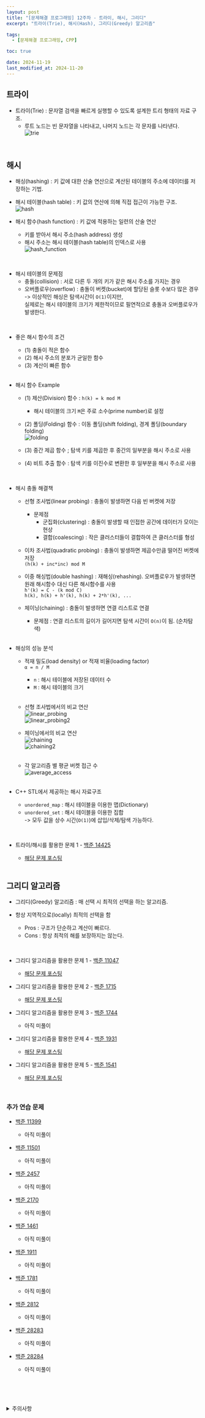 ```yaml
---
layout: post
title: "[문제해결 프로그래밍] 12주차 - 트라이, 해시, 그리디"
excerpt: "트라이(Trie), 해시(Hash), 그리디(Greedy) 알고리즘"

tags:
  - [문제해결 프로그래밍, CPP]

toc: true

date: 2024-11-19
last_modified_at: 2024-11-20
---
```

## 트라이
- 트라이(Trie) : 문자열 검색을 빠르게 실행할 수 있도록 설계한 트리 형태의 자료 구조.
  - 루트 노드는 빈 문자열을 나타내고, 나머지 노드는 각 문자를 나타낸다.  
![trie][def4]  

<br>

## 해시
- 해싱(hashing) : 키 값에 대한 산술 연산으로 계산된 테이블의 주소에 데이터를 저장하는 기법.
- 해시 테이블(hash table) : 키 값의 연산에 의해 직접 접근이 가능한 구조.  
![hash][def5]  

- 해시 함수(hash function) : 키 값에 적용하는 일련의 산술 연산
  - 키를 받아서 해시 주소(hash address) 생성
  - 해시 주소는 해시 테이블(hash table)의 인덱스로 사용  
![hash_function][def6]  

<br>

- 해시 테이블의 문제점
  - 충돌(collision) : 서로 다른 두 개의 키가 같은 해시 주소를 가지는 경우
  - 오버플로우(overflow) : 충돌이 버켓(bucket)에 할당된 슬롯 수보다 많은 경우  
  -> 이상적인 해싱은 탐색시간이 `O(1)`이지만,  
  실제로는 해시 테이블의 크기가 제한적이므로 필연적으로 충돌과 오버플로우가 발생한다.  

<br>

- 좋은 해시 함수의 조건
  - (1) 충돌이 적은 함수
  - (2) 해시 주소의 분포가 균일한 함수
  - (3) 계산이 빠른 함수  

  <br>

- 해시 함수 Example
  - (1) 제산(Division) 함수 : `h(k) = k mod M`  
    - 해시 테이블의 크기 `M`은 주로 소수(prime number)로 설정  

  - (2) 폴딩(Folding) 함수 : 이동 폴딩(shift folding), 경계 폴딩(boundary folding)  
  ![folding][def7]  

  - (3) 중간 제곱 함수 ; 탐색 키를 제곱한 후 중간의 일부분을 해시 주소로 사용  

  - (4) 비트 추출 함수 : 탐색 키를 이진수로 변환한 후 일부분을 해시 주소로 사용  

<br>

- 해시 충돌 해결책
  - 선형 조사법(linear probing) : 충돌이 발생하면 다음 빈 버켓에 저장  
    - 문제점
      - 군집화(clustering) : 충돌이 발생할 때 인접한 공간에 데이터가 모이는 현상  
      - 결합(coalescing) :  작은 클러스터들이 결합하여 큰 클러스터를 형성  

  - 이차 조사법(quadratic probing) : 충돌이 발생하면 제곱수만큼 떨어진 버켓에 저장  
  `(h(k) + inc*inc) mod M`  

  - 이중 해싱법(double hashing) : 재해싱(rehashing). 오버플로우가 발생하면 원래 해시함수 대신 다른 해시함수를 사용  
  `h'(k) = C - (k mod C)`  
  `h(k), h(k) + h'(k), h(k) + 2*h'(k), ...`

  - 체이닝(chaining) : 충돌이 발생하면 연결 리스트로 연결  
    - 문제점 : 연결 리스트의 길이가 길어지면 탐색 시간이 `O(n)`이 됨. (순차탐색)

    <br>

- 해싱의 성능 분석
  - 적재 밀도(load density) or 적재 비율(loading factor)  
  `α = n / M`  
    - `n` : 해시 테이블에 저장된 데이터 수
    - `M` : 해시 테이블의 크기  
    
    <br>

  - 선형 조사법에서의 비교 연산  
  ![linear_probing][def8]  
  ![linear_probing2][def9]

  - 체이닝에서의 비교 연산  
  ![chaining][def10]  
  ![chaining2][def11]  

  <br>

  - 각 알고리즘 별 평균 버켓 접근 수  
  ![average_access][def12]  

  <br>

- C++ STL에서 제공하는 해시 자료구조  
  - `unordered_map` : 해시 테이블을 이용한 맵(Dictionary)  
  - `unordered_set` : 해시 테이블을 이용한 집합  
  -> 모두 값을 상수 시간(`O(1)`)에 삽입/삭제/탐색 가능하다.  

<br>

- 트라이/해시를 활용한 문제 1 - [백준 14425][def2]

  - [해당 문제 포스팅][def3]

  <br>

## 그리디 알고리즘
- 그리디(Greedy) 알고리즘 : 매 선택 시 최적의 선택을 하는 알고리즘.  

- 항상 지역적으로(locally) 최적의 선택을 함
  - Pros : 구조가 단순하고 계산이 빠르다.  
  - Cons : 항상 최적의 해를 보장하지는 않는다.  

<br>

- 그리디 알고리즘을 활용한 문제 1 - [백준 11047][def13]

  - [해당 문제 포스팅][def14]

- 그리디 알고리즘을 활용한 문제 2 - [백준 1715][def15]

  - [해당 문제 포스팅][def16]

- 그리디 알고리즘을 활용한 문제 3 - [백준 1744][def17]

  - 아직 미풀이

- 그리디 알고리즘을 활용한 문제 4 - [백준 1931][def18]

  - [해당 문제 포스팅][def19]

- 그리디 알고리즘을 활용한 문제 5 - [백준 1541][def20]

  - [해당 문제 포스팅][def21]

<br>

### 추가 연습 문제
- [백준 11399][def22]

  - 아직 미풀이

- [백준 11501][def23]

  - 아직 미풀이

- [백준 2457][def24]

  - 아직 미풀이

- [백준 2170][def25]

  - 아직 미풀이

- [백준 1461][def26]

  - 아직 미풀이

- [백준 1911][def27]

  - 아직 미풀이

- [백준 1781][def28]

  - 아직 미풀이

- [백준 2812][def29]

  - 아직 미풀이 

- [백준 28283][def30]

  - 아직 미풀이

- [백준 28284][def31]

  - 아직 미풀이


<br>
<br>
<br>
<br>
<details>
<summary>주의사항</summary>
<div markdown="1">

이 포스팅은 강원대학교 이다영 교수님의 문제해결 프로그래밍 수업을 들으며 내용을 정리 한 것입니다.  
수업 내용에 대한 저작권은 교수님께 있으니,  
다른 곳으로의 무분별한 내용 복사를 자제해 주세요.

</div>
</details>

[def]: TODO
[def2]: https://www.acmicpc.net/problem/14425
[def3]: https://orbit3230.github.io/2024/11/17/Daily_Backjoon/
[def4]: https://i.imgur.com/6UG0nNM.png
[def5]: https://i.imgur.com/IRrVjLQ.png
[def6]: https://i.imgur.com/9rpTC9z.png
[def7]: https://i.imgur.com/VvPFPlP.png
[def8]: https://i.imgur.com/lVq0a5a.png
[def9]: https://i.imgur.com/jpy84jl.png
[def10]: https://i.imgur.com/Av6uTtB.png
[def11]: https://i.imgur.com/TsigfFB.png
[def12]: https://i.imgur.com/Hi9KKoq.png
[def13]: https://www.acmicpc.net/problem/11047
[def14]: https://orbit3230.github.io/2024/06/04/Daily_Backjoon/
[def15]: https://www.acmicpc.net/problem/1715
[def16]: https://orbit3230.github.io/2024/09/15/Daily_Backjoon/
[def17]: https://www.acmicpc.net/problem/1744
[def18]: https://www.acmicpc.net/problem/1931
[def19]: https://orbit3230.github.io/2024/11/03/Daily_Backjoon/
[def20]: https://www.acmicpc.net/problem/1541
[def21]: https://orbit3230.github.io/2024/06/24/Daily_Backjoon/
[def22]: https://www.acmicpc.net/problem/11399
[def23]: https://www.acmicpc.net/problem/11501
[def24]: https://www.acmicpc.net/problem/2457
[def25]: https://www.acmicpc.net/problem/2170
[def26]: https://www.acmicpc.net/problem/1461
[def27]: https://www.acmicpc.net/problem/1911
[def28]: https://www.acmicpc.net/problem/1781
[def29]: https://www.acmicpc.net/problem/2812
[def30]: https://www.acmicpc.net/problem/28283
[def31]: https://www.acmicpc.net/problem/28284